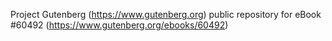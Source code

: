 Project Gutenberg (https://www.gutenberg.org) public repository for eBook #60492 (https://www.gutenberg.org/ebooks/60492)
